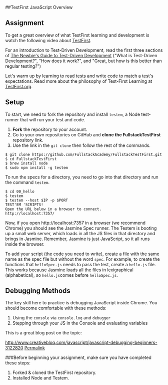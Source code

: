 ##TestFirst JavaScript Overview   


## Assignment

To get a great overview of what TestFirst learning and development is watch the following video about [TestFirst](https://www.youtube.com/watch?v=8MRDJPHMpaQ).

For an introduction to Test-Driven Development, read the first three sections of [The Newbie's Guide to Test-Driven Development](http://code.tutsplus.com/tutorials/the-newbies-guide-to-test-driven-development--net-13835) ("What is Test-Driven Development?", "How does it work?", and "Great, but how is this better than regular testing?")   

Let's warm up by learning to read tests and write code to match a test's expectations. Read more about the philosophy of Test-First Learning at [TestFirst.org](http://testfirst.org/about#whytestfirstteaching).


## Setup

To start, we need to fork the repository and install `testem`, a Node test-runner that will run your test and code.

1. **Fork** the repository to your account.
2. Go to your own repositories on GitHub and **clone the FullstackTestFirst** repository link.
3. Use the link in the `git clone` then follow the rest of the commands.

```
$ git clone https://github.com/FullstackAcademy/FullstackTestFirst.git
$ cd FullstackTestFirst
$ brew install node
$ sudo npm install -g testem
```

To run the specs for a directory, you need to go into that directory and run the command `testem`. 

```
$ cd 00_hello
$ testem
$ testem --host $IP -p $PORT
TEST'EM 'SCRIPTS!
Open the URL below in a browser to connect.
http://localhost:7357/
```

Now, if you open http://localhost:7357 in a browser (we recommend Chrome) you 
should see the Jasmine Spec runner. The Testem is booting up a small web server, 
which loads in all the JS files in that directory and brings in Jasmine. Remember, 
Jasmine is just JavaScript, so it all runs inside the browser.

To add your script (the code you need to write), create a file with the same 
name as the spec file but without the word `spec`. For example, to create the 
functions that `helloSpec.js` needs to pass the test, create a `hello.js` file. 
This works because Jasmine loads all the files in lexigraphical (alphabetical), 
so `hello.js`comes before `helloSpec.js`.

## Debugging Methods

The key skill here to practice is debugging JavaScript inside Chrome. 
You should become comfortable with these methods:

1.  Using the `console` via `console.log` and `debugger`
2.  Stepping through your JS in the Console and evaluating variables

This is a great blog post on the topic:

http://www.creativebloq.com/javascript/javascript-debugging-beginners-3122820
[Permalink](https://www.evernote.com/shard/s3/sh/3923d313-0199-4272-b589-8a8d397a94c5/b726f74c27265fc96bb8b185e13f9208)


###Before beginning your assignment, make sure you have completed these steps: 

1. Forked & cloned the TestFirst repository.
2. Installed Node and Testem.
